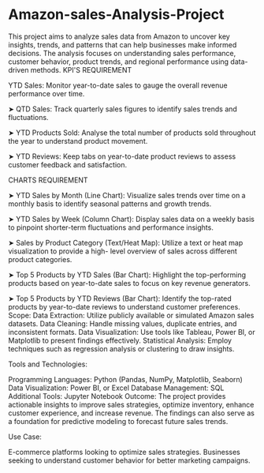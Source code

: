 # Amazon-sales-Analysis-Project
This project aims to analyze sales data from Amazon to uncover key insights, trends, and patterns that can help businesses make informed decisions. The analysis focuses on understanding sales performance, customer behavior, product trends, and regional performance using data-driven methods.
KPI'S REQUIREMENT

YTD Sales: Monitor year-to-date sales to gauge the overall revenue performance over time.

➤ QTD Sales: Track quarterly sales figures to identify sales trends and fluctuations.

➤ YTD Products Sold: Analyse the total number of products sold throughout the year to understand product movement.

➤ YTD Reviews: Keep tabs on year-to-date product reviews to assess customer feedback and satisfaction.

CHARTS REQUIREMENT

➤ YTD Sales by Month (Line Chart): Visualize sales trends over time on a monthly basis to identify seasonal patterns and growth trends.

➤ YTD Sales by Week (Column Chart): Display sales data on a weekly basis to pinpoint shorter-term fluctuations and performance insights.

➤ Sales by Product Category (Text/Heat Map): Utilize a text or heat map visualization to provide a high- level overview of sales across different product categories.

➤ Top 5 Products by YTD Sales (Bar Chart): Highlight the top-performing products based on year-to-date sales to focus on key revenue generators.

➤ Top 5 Products by YTD Reviews (Bar Chart): Identify the top-rated products by year-to-date reviews to understand customer preferences.
Scope:
Data Extraction: Utilize publicly available or simulated Amazon sales datasets.
Data Cleaning: Handle missing values, duplicate entries, and inconsistent formats.
Data Visualization: Use tools like Tableau, Power BI, or Matplotlib to present findings effectively.
Statistical Analysis: Employ techniques such as regression analysis or clustering to draw insights.

Tools and Technologies:

Programming Languages: Python (Pandas, NumPy, Matplotlib, Seaborn)
Data Visualization: Power BI, or Excel
Database Management: SQL
Additional Tools: Jupyter Notebook
Outcome:
The project provides actionable insights to improve sales strategies, optimize inventory, enhance customer experience, and increase revenue. The findings can also serve as a foundation for predictive modeling to forecast future sales trends.

Use Case:

E-commerce platforms looking to optimize sales strategies.
Businesses seeking to understand customer behavior for better marketing campaigns.



